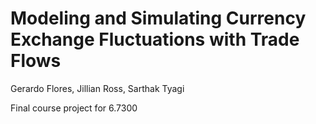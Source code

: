 # Modeling and Simulating Currency Exchange Fluctuations with Trade Flows
Gerardo Flores, Jillian Ross, Sarthak Tyagi

Final course project for 6.7300
